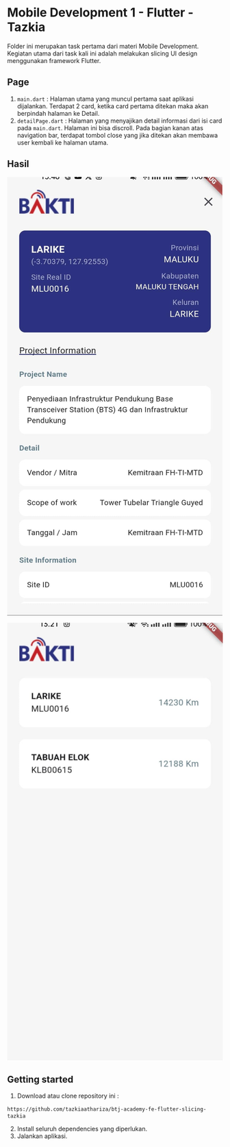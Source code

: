 # Mobile Development 1 - Flutter - Tazkia
Folder ini merupakan task pertama dari materi Mobile Development. Kegiatan utama dari task kali ini adalah 
melakukan slicing UI design menggunakan framework Flutter.

## Page
1. `main.dart` : Halaman utama yang muncul pertama saat aplikasi dijalankan. Terdapat 2 card, ketika card
pertama ditekan maka akan berpindah halaman ke Detail.
2. `detailPage.dart` : Halaman yang menyajikan detail informasi dari isi card pada `main.dart`. Halaman ini
bisa discroll. Pada bagian kanan atas navigation bar, terdapat tombol close yang jika ditekan akan membawa user
kembali ke halaman utama.

## Hasil

![hasil](/assets/img/ss1.jpeg)

![hasil2](/assets/img/ss2.jpeg)

## Getting started
1. Download atau clone repository ini :
```
https://github.com/tazkiaathariza/btj-academy-fe-flutter-slicing-tazkia
```
2. Install seluruh dependencies yang diperlukan.
2. Jalankan aplikasi.